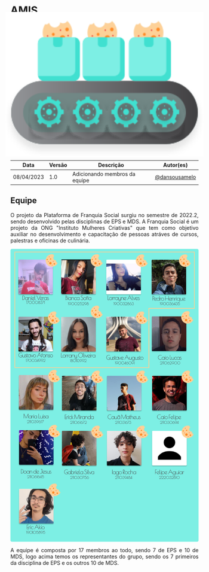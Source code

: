 # AMIS

<p align="justify">O projeto da Plataforma de Franquia Social surgiu no ano de 2022, sendo desenvolvido pelas disciplinas de EPS e MDS. 
<br></br>
<div style="display: flex; justify-content: center; align-items:center; transform: scale(2)">
    <img src="./assets/logo-menor.svg">
</div>
<br></br>

## Histórico de versões

Data | Versão | Descrição | Autor(es) 
---- | ----------- | ------ | ---------
08/04/2023 | 1.0 | Adicionando membros da equipe| [@dansousamelo](http://github.com/dansousamelo)|

## Equipe

<p align="justify">O projeto da Plataforma de Franquia Social surgiu no semestre de 2022.2, sendo desenvolvido pelas disciplinas de EPS e MDS. A Franquia Social é um projeto da ONG "Instituto Mulheres Criativas" que tem como objetivo auxiliar no desenvolvimento e capacitação de pessoas atráves de cursos, palestras e oficinas de culinária.</p>


<div style="display: flex; justify-content: center; align-items:center;">
    <img src="./assets/team/team.png">
</div>


<p align="justify">A equipe é composta por 17 membros ao todo, sendo 7 de EPS e 10 de MDS, logo acima temos os representantes do grupo, sendo os 7 primeiros da disciplina de EPS e os outros 10 de MDS.</p>